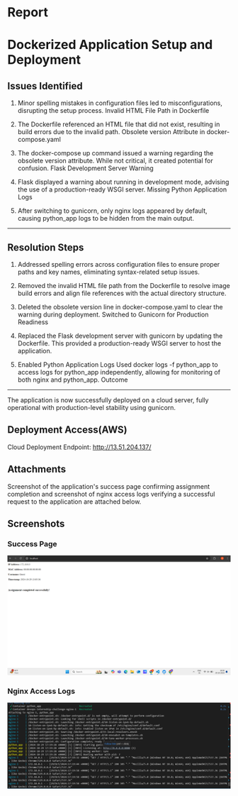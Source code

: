 # Report
# Dockerized Application Setup and Deployment
## Issues Identified

1. Minor spelling mistakes in configuration files led to misconfigurations, disrupting the setup process.
Invalid HTML File Path in Dockerfile

2. The Dockerfile referenced an HTML file that did not exist, resulting in build errors due to the invalid path.
Obsolete version Attribute in docker-compose.yaml

3. The docker-compose up command issued a warning regarding the obsolete version attribute. While not critical, it created potential for confusion.
Flask Development Server Warning

4. Flask displayed a warning about running in development mode, advising the use of a production-ready WSGI server.
Missing Python Application Logs

5. After switching to gunicorn, only nginx logs appeared by default, causing python_app logs to be hidden from the main output.
---
## Resolution Steps

1. Addressed spelling errors across configuration files to ensure proper paths and key names, eliminating syntax-related setup issues.

2. Removed the invalid HTML file path from the Dockerfile to resolve image build errors and align file references with the actual directory structure.

3. Deleted the obsolete version line in docker-compose.yaml to clear the warning during deployment.
Switched to Gunicorn for Production Readiness

4. Replaced the Flask development server with gunicorn by updating the Dockerfile.
This provided a production-ready WSGI server to host the application.

5. Enabled Python Application Logs
Used docker logs -f python_app to access logs for python_app independently, allowing for monitoring of both nginx and python_app.
Outcome
---
The application is now successfully deployed on a cloud server, fully operational with production-level stability using gunicorn.

## Deployment Access(AWS)
Cloud Deployment Endpoint: http://13.51.204.137/

## Attachments
Screenshot of the application's success page confirming assignment completion 
and screenshot of nginx access logs verifying a successful request to the application 
are attached below.
## Screenshots

### Success Page
![Success Page](./Screenshot%202024-10-29%20183629.png)

### Nginx Access Logs
![Nginx Logs](./Screenshot%202024-10-29%20225027.png)

